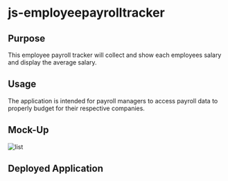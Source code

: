 # js-employeepayrolltracker

## Purpose 
This employee payroll tracker will collect and show each employees salary and display the average salary.

## Usage 
The application is intended for payroll managers to access payroll data to properly budget for their respective companies.

## Mock-Up
<img src="Screenshot 2024-08-25 at 1.46.00 PM.png" alt= list of employees>

## Deployed Application
